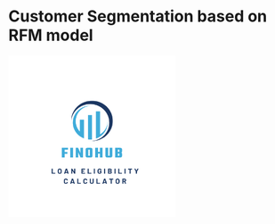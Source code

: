 # Customer Segmentation based on RFM model 

<img src='https://github.com/karan842/finohub/blob/master/media/FinoHub.png' height=290px width=300px></img>

